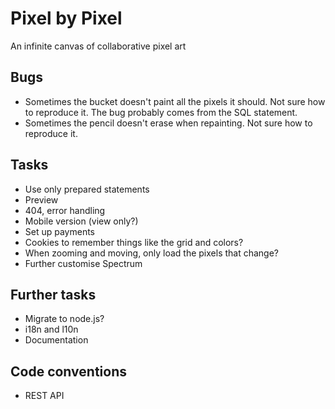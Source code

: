 Pixel by Pixel
==============
An infinite canvas of collaborative pixel art

Bugs
----
* Sometimes the bucket doesn't paint all the pixels it should. Not sure how to reproduce it. The bug probably comes from the SQL statement.
* Sometimes the pencil doesn't erase when repainting. Not sure how to reproduce it.

Tasks
-----
* Use only prepared statements
* Preview
* 404, error handling
* Mobile version (view only?)
* Set up payments
* Cookies to remember things like the grid and colors?
* When zooming and moving, only load the pixels that change?
* Further customise Spectrum

Further tasks
-------------
* Migrate to node.js?
* i18n and l10n
* Documentation

Code conventions
----------------
* REST API